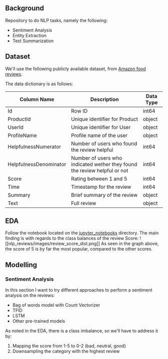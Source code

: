 ## Background

Repository to do NLP tasks, namely the following:

- Sentiment Analysis
- Entity Extraction
- Text Summarization

## Dataset

We'll use the following publicly available dataset, from [Amazon food reviews](https://www.kaggle.com/datasets/snap/amazon-fine-food-reviews/data).

The data dictionary is as follows:

| Column Name            | Description                                                               | Data Type |
| ---------------------- | ------------------------------------------------------------------------- | --------- |
| Id                     | Row ID                                                                    | int64     |
| ProductId              | Unique identifier for Product                                             | object    |
| UserId                 | Unique identifier for User                                                | object    |
| ProfileName            | Profile name of the user                                                  | object    |
| HelpfulnessNumerator   | Number of users who found the review helpful                              | int64     |
| HelpfulnessDenominator | Number of users who indicated wether they found the review helpful or not | int64     |
| Score                  | Rating between 1 and 5                                                    | int64     |
| Time                   | Timestamp for the review                                                  | int64     |
| Summary                | Brief summary of the review                                               | object    |
| Text                   | Full review                                                               | object    |


## EDA

Follow the notebook located on the [jupyter_notebooks](https://github.com/bcrodrigo/nlp_reviews/tree/main/jupyter_notebooks) directory. The main finding is with regards to the class balances of the review Score:
![[nlp_reviews/images/review_score_dist.png]]
As seen in the graph above, the score of 5 is by far the most popular, compared to the other scores.

## Modelling

### Sentiment Analysis

In this section I want to try different approaches to perform a sentiment analysis on the reviews:

- Bag of words model with Count Vectorizer
- TFID
- LSTM
- Other pre-trained models

As noted in the EDA, there is a class imbalance, so we'll have to address it by:
1. Mapping the score from 1-5 to 0-2 (bad, neutral, good)
2. Downsampling the category with the highest review